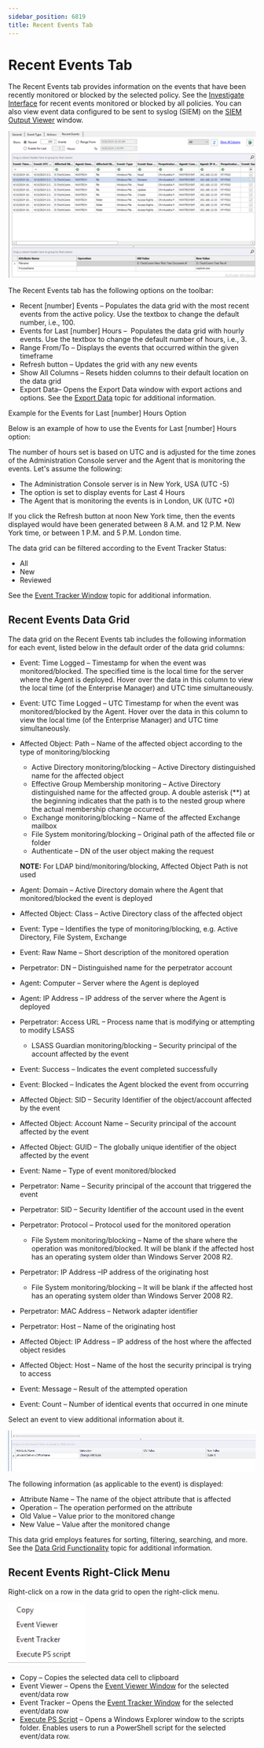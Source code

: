 ```yaml
---
sidebar_position: 6819
title: Recent Events Tab
---
```


# Recent Events Tab

The Recent Events tab provides information on the events that have been recently monitored or blocked by the selected policy. See the [Investigate Interface](../../Investigate/Overview "Navigates to the Investigate Interface policy center topic. ") for recent events monitored or blocked by all policies. You can also view event data configured to be sent to syslog (SIEM) on the [SIEM Output Viewer](../../Configuration/SIEMOutputViewer "SIEM Output Viewer") window.

![Policy - Recent Events tab](../../../../../../../static/images/ThreatPrevention_7.5/Content/Resources/Images/ThreatPrevention/Policies/RecentEventsTab.png "Policy - Recent Events tab")

The Recent Events tab has the following options on the toolbar:

* Recent [number] Events – Populates the data grid with the most recent events from the active policy. Use the textbox to change the default number, i.e., 100.
* Events for Last [number] Hours –  Populates the data grid with hourly events. Use the textbox to change the default number of hours, i.e., 3.
* Range From/To – Displays the events that occurred within the given timeframe
* Refresh button – Updates the grid with any new events
* Show All Columns – Resets hidden columns to their default location on the data grid
* Export Data– Opens the Export Data window with export actions and options. See the [Export Data](../../Navigation/DataGrid#_Export_Data "Export Data") topic for additional information.

Example for the Events for Last [number] Hours Option

Below is an example of how to use the Events for Last [number] Hours option:

The number of hours set is based on UTC and is adjusted for the time zones of the Administration Console server and the Agent that is monitoring the events. Let's assume the following:

* The Administration Console server is in New York, USA (UTC -5)
* The option is set to display events for Last 4 Hours
* The Agent that is monitoring the events is in London, UK (UTC +0)

If you click the Refresh button at noon New York time, then the events displayed would have been generated between 8 A.M. and 12 P.M. New York time, or between 1 P.M. and 5 P.M. London time.

The data grid can be filtered according to the Event Tracker Status:

* All
* New
* Reviewed

See the [Event Tracker Window](EventTracker "Event Tracker Window") topic for additional information.

## Recent Events Data Grid

The data grid on the Recent Events tab includes the following information for each event, listed below in the default order of the data grid columns:

* Event: Time Logged – Timestamp for when the event was monitored/blocked. The specified time is the local time for the server where the Agent is deployed. Hover over the data in this column to view the local time (of the Enterprise Manager) and UTC time simultaneously.
* Event: UTC Time Logged – UTC Timestamp for when the event was monitored/blocked by the Agent. Hover over the data in this column to view the local time (of the Enterprise Manager) and UTC time simultaneously.
* Affected Object: Path – Name of the affected object according to the type of monitoring/blocking

  * Active Directory monitoring/blocking – Active Directory distinguished name for the affected object
  * Effective Group Membership monitoring – Active Directory distinguished name for the affected group. A double asterisk (\*\*) at the beginning indicates that the path is to the nested group where the actual membership change occurred.
  * Exchange monitoring/blocking – Name of the affected Exchange mailbox
  * File System monitoring/blocking – Original path of the affected file or folder
  * Authenticate – DN of the user object making the request

  **NOTE:** For LDAP bind/monitoring/blocking, Affected Object Path is not used
* Agent: Domain – Active Directory domain where the Agent that monitored/blocked the event is deployed
* Affected Object: Class – Active Directory class of the affected object
* Event: Type – Identifies the type of monitoring/blocking, e.g. Active Directory, File System, Exchange
* Event: Raw Name – Short description of the monitored operation
* Perpetrator: DN – Distinguished name for the perpetrator account
* Agent: Computer – Server where the Agent is deployed
* Agent: IP Address – IP address of the server where the Agent is deployed
* Perpetrator: Access URL – Process name that is modifying or attempting to modify LSASS

  * LSASS Guardian monitoring/blocking – Security principal of the account affected by the event
* Event: Success – Indicates the event completed successfully
* Event: Blocked – Indicates the Agent blocked the event from occurring
* Affected Object: SID – Security Identifier of the object/account affected by the event
* Affected Object: Account Name – Security principal of the account affected by the event
* Affected Object: GUID – The globally unique identifier of the object affected by the event
* Event: Name – Type of event monitored/blocked
* Perpetrator: Name – Security principal of the account that triggered the event
* Perpetrator: SID – Security Identifier of the account used in the event
* Perpetrator: Protocol – Protocol used for the monitored operation

  * File System monitoring/blocking – Name of the share where the operation was monitored/blocked. It will be blank if the affected host has an operating system older than Windows Server 2008 R2.
* Perpetrator: IP Address –IP address of the originating host

  * File System monitoring/blocking – It will be blank if the affected host has an operating system older than Windows Server 2008 R2.
* Perpetrator: MAC Address – Network adapter identifier
* Perpetrator: Host – Name of the originating host
* Affected Object: IP Address – IP address of the host where the affected object resides
* Affected Object: Host – Name of the host the security principal is trying to access
* Event: Message – Result of the attempted operation
* Event: Count – Number of identical events that occurred in one minute

Select an event to view additional information about it.

![Recent Events tab - Additional Information for an event](../../../../../../../static/images/ThreatPrevention_7.5/Content/Resources/Images/ThreatPrevention/Policies/RecentEventDetails.png "Recent Events tab - Additional Information for an event")

The following information (as applicable to the event) is displayed:

* Attribute Name – The name of the object attribute that is affected
* Operation – The operation performed on the attribute
* Old Value – Value prior to the monitored change
* New Value – Value after the monitored change

This data grid employs features for sorting, filtering, searching, and more. See the  [Data Grid Functionality](../../Navigation/DataGrid "Data Grid Functionality") topic for additional information.

## Recent Events Right-Click Menu

Right-click on a row in the data grid to open the right-click menu.

![Recent Events tab - Right-Click menu](../../../../../../../static/images/ThreatPrevention_7.5/Content/Resources/Images/ThreatPrevention/Policies/RightClickMenu.png "Recent Events tab - Right-Click menu")

* Copy – Copies the selected data cell to clipboard
* Event Viewer – Opens the [Event Viewer Window](EventViewer "Event Viewer Window") for the selected event/data row
* Event Tracker – Opens the [Event Tracker Window](EventTracker "Event Tracker Window") for the selected event/data row
* [Execute PS Script](ExecutePSScript "Execute PS Script") – Opens a Windows Explorer window to the scripts folder. Enables users to run a PowerShell script for the selected event/data row.